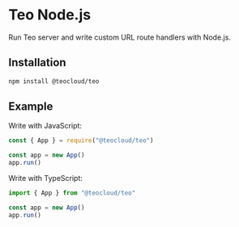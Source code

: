 Teo Node.js
==========

Run Teo server and write custom URL route handlers with Node.js.

## Installation

```sh
npm install @teocloud/teo
```

## Example

Write with JavaScript:

```javascript
const { App } = require("@teocloud/teo")

const app = new App()
app.run()

```

Write with TypeScript:

```typescript
import { App } from "@teocloud/teo"

const app = new App()
app.run()

```
